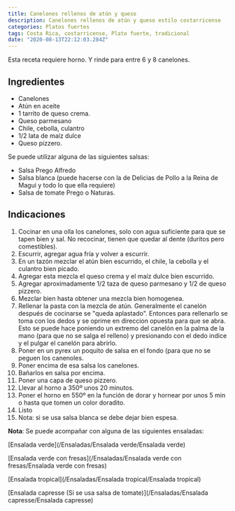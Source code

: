 ```yaml
---
title: Canelones rellenos de atún y queso
description: Canelones rellenos de atún y queso estilo costarricense
categories: Platos fuertes
tags: Costa Rica, costarricense, Plato fuerte, tradicional
date: "2020-08-13T22:12:03.284Z"
---
```


Esta receta requiere horno. Y rinde para entre 6 y 8 canelones.

## Ingredientes

- Canelones
- Atún en aceite
- 1 tarrito de queso crema.
- Queso parmesano
- Chile, cebolla, culantro
- 1/2 lata de maíz dulce
- Queso pizzero.

Se puede utilizar alguna de las siguientes salsas:

- Salsa Prego Alfredo
- Salsa blanca (puede hacerse con la de Delicias de Pollo a la Reina de Magui y todo lo que ella requiere)
- Salsa de tomate Prego o Naturas.

## Indicaciones

1. Cocinar en una olla los canelones, solo con agua suficiente para que se tapen bien y sal. No recocinar, tienen que quedar al dente (duritos pero comestibles).
2. Escurrir, agregar agua fría y volver a escurrir.
3. En un tazón mezclar el atún bien escurrido, el chile, la cebolla y el culantro bien picado.
4. Agregar  esta mezcla el queso crema y el maíz dulce bien escurrido.
5. Agregar aproximadamente 1/2 taza de queso parmesano y 1/2 de queso pizzero.
6. Mezclar bien hasta obtener una mezcla bien homogenea.
7. Rellenar la pasta con la mezcla de atún. Generalmente el canelón después de cocinarse se "queda aplastado". Entonces para rellenarlo se toma con los dedos y se oprime en direccion opuesta para que se abra. Esto se puede hace poniendo un extremo del canelón en la palma de la mano (para que no se salga el relleno) y presionando con el dedo indice y el pulgar el canelón para abrirlo.
8. Poner en un pyrex un poquito de salsa en el fondo (para que no se peguen los canenoles.
9. Poner encima de esa salsa los canelones.
10. Bañarlos en salsa por encima.
11. Poner una capa de queso pizzero.
12. Llevar al horno a 350º unos 20 minutos.
13. Poner el horno en 550º en la función de dorar y hornear por unos 5 min o hasta que tomen un color doradito.
14. Listo
15. Nota: si se usa salsa blanca se debe dejar bien espesa.

**Nota**: Se puede acompañar con alguna de las siguientes ensaladas:

[Ensalada verde](/Ensaladas/Ensalada verde/Ensalada verde)

[Ensalada verde con fresas](/Ensaladas/Ensalada verde con fresas/Ensalada verde con fresas)

[Ensalada tropical](/Ensaladas/Ensalada tropical/Ensalada tropical)

[Ensalada capresse (Si se usa salsa de tomate)](/Ensaladas/Ensalada capresse/Ensalada capresse)
